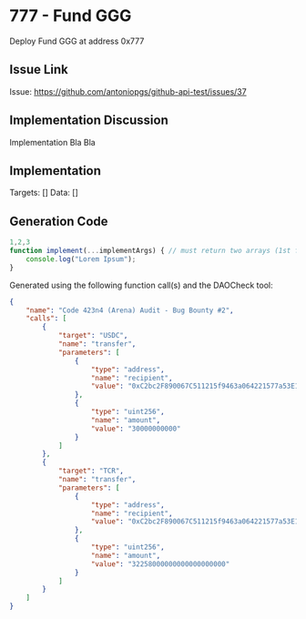 # 777 - Fund GGG
Deploy Fund GGG at address 0x777

## Issue Link
Issue: https://github.com/antoniopgs/github-api-test/issues/37

## Implementation Discussion
Implementation Bla Bla

## Implementation
Targets: []
Data: []

## Generation Code
```javascript
1,2,3
function implement(...implementArgs) { // must return two arrays (1st for targets, 2nd for data)
    console.log("Lorem Ipsum");
}
```

Generated using the following function call(s) and the DAOCheck tool:
```json
{
    "name": "Code 423n4 (Arena) Audit - Bug Bounty #2",
    "calls": [
        {
            "target": "USDC",
            "name": "transfer",
            "parameters": [
                {
                    "type": "address",
                    "name": "recipient",
                    "value": "0xC2bc2F890067C511215f9463a064221577a53E10"
                },
                {
                    "type": "uint256",
                    "name": "amount",
                    "value": "30000000000"
                }
            ]
        },
        {
            "target": "TCR",
            "name": "transfer",
            "parameters": [
                {
                    "type": "address",
                    "name": "recipient",
                    "value": "0xC2bc2F890067C511215f9463a064221577a53E10"
                },
                {
                    "type": "uint256",
                    "name": "amount",
                    "value": "32258000000000000000000"
                }
            ]
        }
    ]
}
```